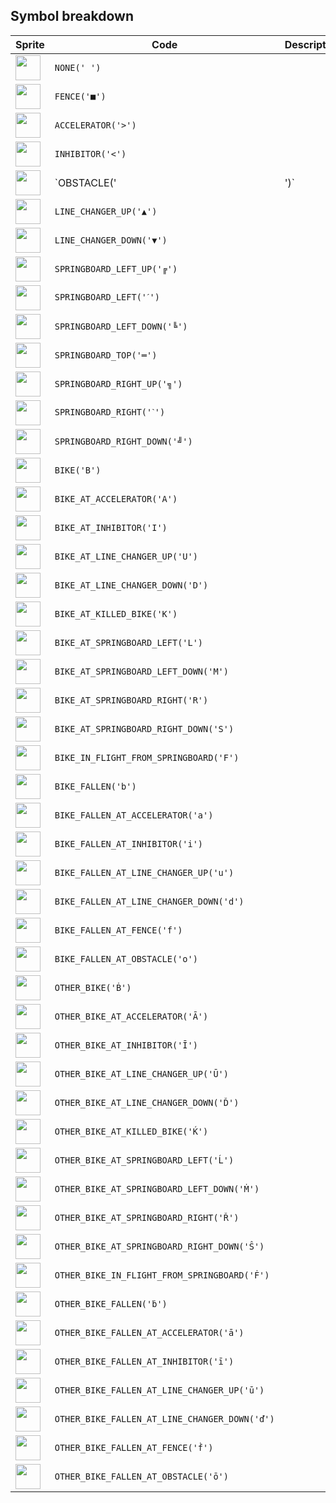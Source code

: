 <meta charset="UTF-8">

## Symbol breakdown
| Sprite | Code | Description |
| -------- | -------- | -------- |
|<img src="/codenjoy-contest/resources/excitebike/sprite/none.png" style="width:40px;" /> | `NONE(' ')` |  | 
|<img src="/codenjoy-contest/resources/excitebike/sprite/fence.png" style="width:40px;" /> | `FENCE('■')` |  | 
|<img src="/codenjoy-contest/resources/excitebike/sprite/accelerator.png" style="width:40px;" /> | `ACCELERATOR('>')` |  | 
|<img src="/codenjoy-contest/resources/excitebike/sprite/inhibitor.png" style="width:40px;" /> | `INHIBITOR('<')` |  | 
|<img src="/codenjoy-contest/resources/excitebike/sprite/obstacle.png" style="width:40px;" /> | `OBSTACLE('|')` |  | 
|<img src="/codenjoy-contest/resources/excitebike/sprite/line_changer_up.png" style="width:40px;" /> | `LINE_CHANGER_UP('▲')` |  | 
|<img src="/codenjoy-contest/resources/excitebike/sprite/line_changer_down.png" style="width:40px;" /> | `LINE_CHANGER_DOWN('▼')` |  | 
|<img src="/codenjoy-contest/resources/excitebike/sprite/springboard_left_up.png" style="width:40px;" /> | `SPRINGBOARD_LEFT_UP('╔')` |  | 
|<img src="/codenjoy-contest/resources/excitebike/sprite/springboard_left.png" style="width:40px;" /> | `SPRINGBOARD_LEFT('ˊ')` |  | 
|<img src="/codenjoy-contest/resources/excitebike/sprite/springboard_left_down.png" style="width:40px;" /> | `SPRINGBOARD_LEFT_DOWN('╚')` |  | 
|<img src="/codenjoy-contest/resources/excitebike/sprite/springboard_top.png" style="width:40px;" /> | `SPRINGBOARD_TOP('═')` |  | 
|<img src="/codenjoy-contest/resources/excitebike/sprite/springboard_right_up.png" style="width:40px;" /> | `SPRINGBOARD_RIGHT_UP('╗')` |  | 
|<img src="/codenjoy-contest/resources/excitebike/sprite/springboard_right.png" style="width:40px;" /> | `SPRINGBOARD_RIGHT('ˋ')` |  | 
|<img src="/codenjoy-contest/resources/excitebike/sprite/springboard_right_down.png" style="width:40px;" /> | `SPRINGBOARD_RIGHT_DOWN('╝')` |  | 
|<img src="/codenjoy-contest/resources/excitebike/sprite/bike.png" style="width:40px;" /> | `BIKE('B')` |  | 
|<img src="/codenjoy-contest/resources/excitebike/sprite/bike_at_accelerator.png" style="width:40px;" /> | `BIKE_AT_ACCELERATOR('A')` |  | 
|<img src="/codenjoy-contest/resources/excitebike/sprite/bike_at_inhibitor.png" style="width:40px;" /> | `BIKE_AT_INHIBITOR('I')` |  | 
|<img src="/codenjoy-contest/resources/excitebike/sprite/bike_at_line_changer_up.png" style="width:40px;" /> | `BIKE_AT_LINE_CHANGER_UP('U')` |  | 
|<img src="/codenjoy-contest/resources/excitebike/sprite/bike_at_line_changer_down.png" style="width:40px;" /> | `BIKE_AT_LINE_CHANGER_DOWN('D')` |  | 
|<img src="/codenjoy-contest/resources/excitebike/sprite/bike_at_killed_bike.png" style="width:40px;" /> | `BIKE_AT_KILLED_BIKE('K')` |  | 
|<img src="/codenjoy-contest/resources/excitebike/sprite/bike_at_springboard_left.png" style="width:40px;" /> | `BIKE_AT_SPRINGBOARD_LEFT('L')` |  | 
|<img src="/codenjoy-contest/resources/excitebike/sprite/bike_at_springboard_left_down.png" style="width:40px;" /> | `BIKE_AT_SPRINGBOARD_LEFT_DOWN('M')` |  | 
|<img src="/codenjoy-contest/resources/excitebike/sprite/bike_at_springboard_right.png" style="width:40px;" /> | `BIKE_AT_SPRINGBOARD_RIGHT('R')` |  | 
|<img src="/codenjoy-contest/resources/excitebike/sprite/bike_at_springboard_right_down.png" style="width:40px;" /> | `BIKE_AT_SPRINGBOARD_RIGHT_DOWN('S')` |  | 
|<img src="/codenjoy-contest/resources/excitebike/sprite/bike_in_flight_from_springboard.png" style="width:40px;" /> | `BIKE_IN_FLIGHT_FROM_SPRINGBOARD('F')` |  | 
|<img src="/codenjoy-contest/resources/excitebike/sprite/bike_fallen.png" style="width:40px;" /> | `BIKE_FALLEN('b')` |  | 
|<img src="/codenjoy-contest/resources/excitebike/sprite/bike_fallen_at_accelerator.png" style="width:40px;" /> | `BIKE_FALLEN_AT_ACCELERATOR('a')` |  | 
|<img src="/codenjoy-contest/resources/excitebike/sprite/bike_fallen_at_inhibitor.png" style="width:40px;" /> | `BIKE_FALLEN_AT_INHIBITOR('i')` |  | 
|<img src="/codenjoy-contest/resources/excitebike/sprite/bike_fallen_at_line_changer_up.png" style="width:40px;" /> | `BIKE_FALLEN_AT_LINE_CHANGER_UP('u')` |  | 
|<img src="/codenjoy-contest/resources/excitebike/sprite/bike_fallen_at_line_changer_down.png" style="width:40px;" /> | `BIKE_FALLEN_AT_LINE_CHANGER_DOWN('d')` |  | 
|<img src="/codenjoy-contest/resources/excitebike/sprite/bike_fallen_at_fence.png" style="width:40px;" /> | `BIKE_FALLEN_AT_FENCE('f')` |  | 
|<img src="/codenjoy-contest/resources/excitebike/sprite/bike_fallen_at_obstacle.png" style="width:40px;" /> | `BIKE_FALLEN_AT_OBSTACLE('o')` |  | 
|<img src="/codenjoy-contest/resources/excitebike/sprite/other_bike.png" style="width:40px;" /> | `OTHER_BIKE('Ḃ')` |  | 
|<img src="/codenjoy-contest/resources/excitebike/sprite/other_bike_at_accelerator.png" style="width:40px;" /> | `OTHER_BIKE_AT_ACCELERATOR('Ā')` |  | 
|<img src="/codenjoy-contest/resources/excitebike/sprite/other_bike_at_inhibitor.png" style="width:40px;" /> | `OTHER_BIKE_AT_INHIBITOR('Ī')` |  | 
|<img src="/codenjoy-contest/resources/excitebike/sprite/other_bike_at_line_changer_up.png" style="width:40px;" /> | `OTHER_BIKE_AT_LINE_CHANGER_UP('Ū')` |  | 
|<img src="/codenjoy-contest/resources/excitebike/sprite/other_bike_at_line_changer_down.png" style="width:40px;" /> | `OTHER_BIKE_AT_LINE_CHANGER_DOWN('Ď')` |  | 
|<img src="/codenjoy-contest/resources/excitebike/sprite/other_bike_at_killed_bike.png" style="width:40px;" /> | `OTHER_BIKE_AT_KILLED_BIKE('Ḱ')` |  | 
|<img src="/codenjoy-contest/resources/excitebike/sprite/other_bike_at_springboard_left.png" style="width:40px;" /> | `OTHER_BIKE_AT_SPRINGBOARD_LEFT('Ĺ')` |  | 
|<img src="/codenjoy-contest/resources/excitebike/sprite/other_bike_at_springboard_left_down.png" style="width:40px;" /> | `OTHER_BIKE_AT_SPRINGBOARD_LEFT_DOWN('Ṁ')` |  | 
|<img src="/codenjoy-contest/resources/excitebike/sprite/other_bike_at_springboard_right.png" style="width:40px;" /> | `OTHER_BIKE_AT_SPRINGBOARD_RIGHT('Ř')` |  | 
|<img src="/codenjoy-contest/resources/excitebike/sprite/other_bike_at_springboard_right_down.png" style="width:40px;" /> | `OTHER_BIKE_AT_SPRINGBOARD_RIGHT_DOWN('Ŝ')` |  | 
|<img src="/codenjoy-contest/resources/excitebike/sprite/other_bike_in_flight_from_springboard.png" style="width:40px;" /> | `OTHER_BIKE_IN_FLIGHT_FROM_SPRINGBOARD('Ḟ')` |  | 
|<img src="/codenjoy-contest/resources/excitebike/sprite/other_bike_fallen.png" style="width:40px;" /> | `OTHER_BIKE_FALLEN('ḃ')` |  | 
|<img src="/codenjoy-contest/resources/excitebike/sprite/other_bike_fallen_at_accelerator.png" style="width:40px;" /> | `OTHER_BIKE_FALLEN_AT_ACCELERATOR('ā')` |  | 
|<img src="/codenjoy-contest/resources/excitebike/sprite/other_bike_fallen_at_inhibitor.png" style="width:40px;" /> | `OTHER_BIKE_FALLEN_AT_INHIBITOR('ī')` |  | 
|<img src="/codenjoy-contest/resources/excitebike/sprite/other_bike_fallen_at_line_changer_up.png" style="width:40px;" /> | `OTHER_BIKE_FALLEN_AT_LINE_CHANGER_UP('ū')` |  | 
|<img src="/codenjoy-contest/resources/excitebike/sprite/other_bike_fallen_at_line_changer_down.png" style="width:40px;" /> | `OTHER_BIKE_FALLEN_AT_LINE_CHANGER_DOWN('ď')` |  | 
|<img src="/codenjoy-contest/resources/excitebike/sprite/other_bike_fallen_at_fence.png" style="width:40px;" /> | `OTHER_BIKE_FALLEN_AT_FENCE('ḟ')` |  | 
|<img src="/codenjoy-contest/resources/excitebike/sprite/other_bike_fallen_at_obstacle.png" style="width:40px;" /> | `OTHER_BIKE_FALLEN_AT_OBSTACLE('ō')` |  | 
